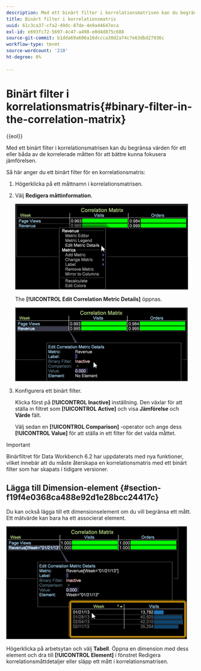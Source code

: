 ```yaml
---
description: Med ett binärt filter i korrelationsmatrisen kan du begränsa värden för ett eller båda av de korrelerade måtten för att bättre kunna fokusera jämförelsen.
title: Binärt filter i korrelationsmatris
uuid: 61c3ca37-cfa2-49dc-87de-4e9a44647eca
exl-id: e693fc72-5697-4c47-a498-e0d4d875c688
source-git-commit: b1dda69a606a16dccca30d2a74c7e63dbd27936c
workflow-type: tm+mt
source-wordcount: '210'
ht-degree: 0%

---
```


# Binärt filter i korrelationsmatris{#binary-filter-in-the-correlation-matrix}

{{eol}}

Med ett binärt filter i korrelationsmatrisen kan du begränsa värden för ett eller båda av de korrelerade måtten för att bättre kunna fokusera jämförelsen.

Så här anger du ett binärt filter för en korrelationsmatris:

1. Högerklicka på ett måttnamn i korrelationsmatrisen.
1. Välj **Redigera måttinformation**.

   ![](assets/correlation_matrix_binary_filter.png)

   The **[!UICONTROL Edit Correlation Metric Details]** öppnas.

   ![](assets/correlation_matrix_metric_details.png)

1. Konfigurera ett binärt filter.

   Klicka först på **[!UICONTROL Inactive]** inställning. Den växlar för att ställa in filtret som **[!UICONTROL Active]** och visa **Jämförelse** och **Värde** fält.

   Välj sedan en **[!UICONTROL Comparison]** -operator och ange dess **[!UICONTROL Value]** för att ställa in ett filter för det valda måttet.

>[!IMPORTANT]
>
>Binärfiltret för Data Workbench 6.2 har uppdaterats med nya funktioner, vilket innebär att du måste återskapa en korrelationsmatris med ett binärt filter som har skapats i tidigare versioner.

## Lägga till Dimension-element {#section-f19f4e0368ca488e92d1e28bcc24417c}

Du kan också lägga till ett dimensionselement om du vill begränsa ett mått. Ett mätvärde kan bara ha ett associerat element.

![](assets/correlation_matrix_element.png)

Högerklicka på arbetsytan och välj **Tabell**. Öppna en dimension med dess element och dra till **[!UICONTROL Element]** i fönstret Redigera korrelationsmåttdetaljer eller släpp ett mått i korrelationsmatrisen.
